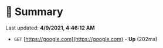 # 📖 Summary
Last updated: **4/9/2021, 4:46:12 AM**

- `GET` [https://google.com](https://google.com) - **Up** (202ms)
